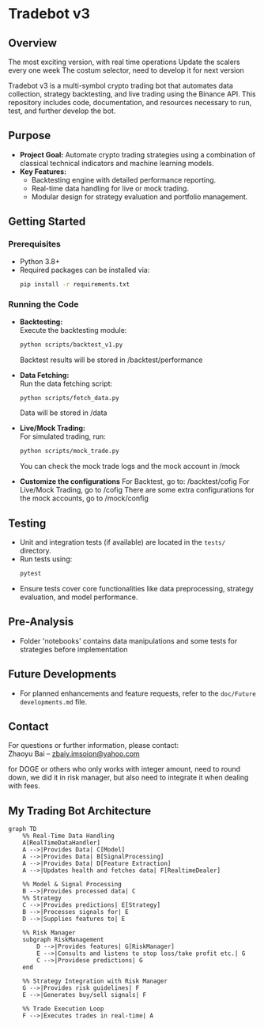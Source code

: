 # Tradebot v3

## Overview
The most exciting version, with real time operations
Update the scalers every one week
The costum selector, need to develop it for next version

Tradebot v3 is a multi-symbol crypto trading bot that automates data collection, strategy backtesting, and live trading using the Binance API. This repository includes code, documentation, and resources necessary to run, test, and further develop the bot.

## Purpose
- **Project Goal:** Automate crypto trading strategies using a combination of classical technical indicators and machine learning models.
- **Key Features:** 
  - Backtesting engine with detailed performance reporting.
  - Real-time data handling for live or mock trading.
  - Modular design for strategy evaluation and portfolio management.

## Getting Started

### Prerequisites
- Python 3.8+
- Required packages can be installed via:
  ```bash
  pip install -r requirements.txt
  ```

### Running the Code
- **Backtesting:**  
  Execute the backtesting module:
  ```bash
  python scripts/backtest_v1.py
  ```
  Backtest results will be stored in /backtest/performance

- **Data Fetching:**  
  Run the data fetching script:
  ```bash
  python scripts/fetch_data.py
  ```
  Data will be stored in /data

- **Live/Mock Trading:**  
  For simulated trading, run:
  ```bash
  python scripts/mock_trade.py
  ```
  You can check the mock trade logs and the mock account in /mock

- **Customize the configurations**
  For Backtest, go to: /backtest/cofig
  For Live/Mock Trading, go to /cofig
  There are some extra configurations for the mock accounts, go to /mock/config


## Testing
- Unit and integration tests (if available) are located in the `tests/` directory.
- Run tests using:
  ```bash
  pytest
  ```
- Ensure tests cover core functionalities like data preprocessing, strategy evaluation, and model performance.

## Pre-Analysis
- Folder 'notebooks' contains data manipulations and some tests for strategies before implementation

## Future Developments
- For planned enhancements and feature requests, refer to the `doc/Future developments.md` file.


## Contact
For questions or further information, please contact:  
Zhaoyu Bai – zbaiy.imsoion@yahoo.com


for DOGE or others who only works with integer amount, need to round down, we did it in risk manager, but also need to integrate it when dealing with fees.

## My Trading Bot Architecture

```mermaid
graph TD
    %% Real-Time Data Handling
    A[RealTimeDataHandler]
    A -->|Provides Data| C[Model]
    A -->|Provides Data| B[SignalProcessing]
    A -->|Provides Data| D[Feature Extraction]
    A -->|Updates health and fetches data| F[RealtimeDealer]

    %% Model & Signal Processing
    B -->|Provides processed data| C
    %% Strategy
    C -->|Provides predictions| E[Strategy]
    B -->|Processes signals for| E
    D -->|Supplies features to| E

    %% Risk Manager
    subgraph RiskManagement
        D -->|Provides features| G[RiskManager]
        E -->|Consults and listens to stop loss/take profit etc.| G
        C -->|Providese predictions| G
    end

    %% Strategy Integration with Risk Manager
    G -->|Provides risk guidelines| F
    E -->|Generates buy/sell signals| F

    %% Trade Execution Loop
    F -->|Executes trades in real-time| A